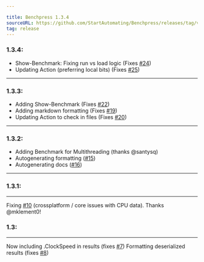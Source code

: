 ```yaml
---

title: Benchpress 1.3.4
sourceURL: https://github.com/StartAutomating/Benchpress/releases/tag/v1.3.4
tag: release
---
```

### 1.3.4:
* Show-Benchmark: Fixing run vs load logic (Fixes [#24](https://github.com/StartAutomating/Benchpress/issues/24))
* Updating Action (preferring local bits) (Fixes [#25](https://github.com/StartAutomating/Benchpress/issues/25))
---
### 1.3.3:
* Adding Show-Benchmark (Fixes [#22](https://github.com/StartAutomating/Benchpress/issues/22))
* Adding markdown formatting (Fixes [#19](https://github.com/StartAutomating/Benchpress/issues/19))
* Updating Action to check in files (Fixes [#20](https://github.com/StartAutomating/Benchpress/issues/20))
---

### 1.3.2:
* Adding Benchmark for Multithreading (thanks @santysq)
* Autogenerating formatting ([#15](https://github.com/StartAutomating/Benchpress/issues/15))
* Autogenerating docs ([#16](https://github.com/StartAutomating/Benchpress/issues/16))
---

### 1.3.1:
---
Fixing [#10](https://github.com/StartAutomating/Benchpress/issues/10) (crossplatform / core issues with CPU data).   Thanks @mklement0!

### 1.3:
---
Now including .ClockSpeed in results (fixes [#7](https://github.com/StartAutomating/Benchpress/issues/7))
Formatting deserialized results (fixes [#8](https://github.com/StartAutomating/Benchpress/issues/8))            
